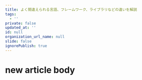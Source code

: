 ```yaml
---
title: よく間違えられる言語、フレームワーク、ライブラリなどの違いを解説
tags:
  - ''
private: false
updated_at: ''
id: null
organization_url_name: null
slide: false
ignorePublish: true
---
```

# new article body
